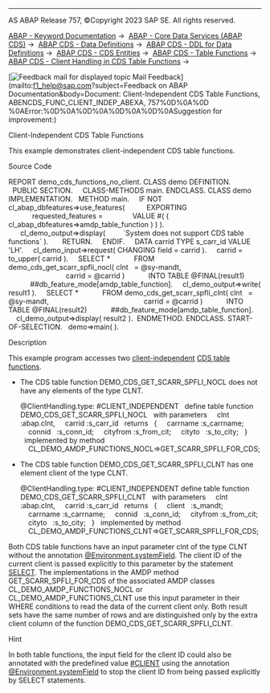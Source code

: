   

* * *

AS ABAP Release 757, ©Copyright 2023 SAP SE. All rights reserved.

[ABAP - Keyword Documentation](https://help.sap.com/doc/abapdocu_757_index_htm/7.57/en-US/abenabap.htm) →  [ABAP - Core Data Services (ABAP CDS)](https://help.sap.com/doc/abapdocu_757_index_htm/7.57/en-US/abencds.htm) →  [ABAP CDS - Data Definitions](https://help.sap.com/doc/abapdocu_757_index_htm/7.57/en-US/abencds_entities.htm) →  [ABAP CDS - DDL for Data Definitions](https://help.sap.com/doc/abapdocu_757_index_htm/7.57/en-US/abencds_f1_ddl_syntax.htm) →  [ABAP CDS - CDS Entities](https://help.sap.com/doc/abapdocu_757_index_htm/7.57/en-US/abencds_view_entity.htm) →  [ABAP CDS - Table Functions](https://help.sap.com/doc/abapdocu_757_index_htm/7.57/en-US/abencds_table_functions.htm) →  [ABAP CDS - Client Handling in CDS Table Functions](https://help.sap.com/doc/abapdocu_757_index_htm/7.57/en-US/abencds_func_client_handling.htm) → 

 [![](Mail.gif?object=Mail.gif&sap-language=EN "Feedback mail for displayed topic") Mail Feedback](mailto:f1_help@sap.com?subject=Feedback on ABAP Documentation&body=Document: Client-Independent CDS Table Functions, ABENCDS_FUNC_CLIENT_INDEP_ABEXA, 757%0D%0A%0D
%0AError:%0D%0A%0D%0A%0D%0A%0D%0ASuggestion for improvement:)

Client-Independent CDS Table Functions

This example demonstrates client-independent CDS table functions.

Source Code   

REPORT demo\_cds\_functions\_no\_client.
CLASS demo DEFINITION.
  PUBLIC SECTION.
    CLASS-METHODS main.
ENDCLASS.
CLASS demo IMPLEMENTATION.
  METHOD main.
    IF NOT cl\_abap\_dbfeatures=>use\_features(
          EXPORTING
            requested\_features =
              VALUE #( ( cl\_abap\_dbfeatures=>amdp\_table\_function ) ) ).
      cl\_demo\_output=>display(
        \`System does not support CDS table functions\` ).
      RETURN.
    ENDIF.
    DATA carrid TYPE s\_carr\_id VALUE 'LH'.
    cl\_demo\_input=>request( CHANGING field = carrid ).
    carrid = to\_upper( carrid ).
    SELECT \*
           FROM demo\_cds\_get\_scarr\_spfli\_nocl( clnt   = @sy-mandt,
                                               carrid = @carrid )
           INTO TABLE @FINAL(result1)
           ##db\_feature\_mode\[amdp\_table\_function\].
    cl\_demo\_output=>write( result1 ).
    SELECT \*
           FROM demo\_cds\_get\_scarr\_spfli\_clnt( clnt   = @sy-mandt,
                                               carrid = @carrid )
           INTO TABLE @FINAL(result2)
           ##db\_feature\_mode\[amdp\_table\_function\].
    cl\_demo\_output=>display( result2 ).  ENDMETHOD.
ENDCLASS.
START-OF-SELECTION.
  demo=>main( ).

Description   

This example program accesses two [client-independent](https://help.sap.com/doc/abapdocu_757_index_htm/7.57/en-US/abencds_func_client_handling.htm) [CDS table functions](https://help.sap.com/doc/abapdocu_757_index_htm/7.57/en-US/abencds_table_function_glosry.htm "Glossary Entry").

-   The CDS table function DEMO\_CDS\_GET\_SCARR\_SPFLI\_NOCL does not have any elements of the type CLNT.
    
    @ClientHandling.type: #CLIENT\_INDEPENDENT  
    define table function DEMO\_CDS\_GET\_SCARR\_SPFLI\_NOCL
      with parameters
        clnt   :abap.clnt,
        carrid :s\_carr\_id
      returns
      {
        carrname :s\_carrname;
        connid   :s\_conn\_id;
        cityfrom :s\_from\_cit;
        cityto   :s\_to\_city;
      }
      implemented by method
        CL\_DEMO\_AMDP\_FUNCTIONS\_NOCL=>GET\_SCARR\_SPFLI\_FOR\_CDS;
    
-   The CDS table function DEMO\_CDS\_GET\_SCARR\_SPFLI\_CLNT has one element client of the type CLNT.
    
    @ClientHandling.type: #CLIENT\_INDEPENDENT
    define table function DEMO\_CDS\_GET\_SCARR\_SPFLI\_CLNT
      with parameters
        clnt   :abap.clnt,
        carrid :s\_carr\_id
      returns
      {
        client   :s\_mandt;
        carrname :s\_carrname;
        connid   :s\_conn\_id;
        cityfrom :s\_from\_cit;
        cityto   :s\_to\_city;
      }
      implemented by method
        CL\_DEMO\_AMDP\_FUNCTIONS\_CLNT=>GET\_SCARR\_SPFLI\_FOR\_CDS;
    

Both CDS table functions have an input parameter clnt of the type CLNT without the annotation [@Environment.systemField](https://help.sap.com/doc/abapdocu_757_index_htm/7.57/en-US/abencds_f1_parameter_annotations.htm). The client ID of the current client is passed explicitly to this parameter by the statement [SELECT](https://help.sap.com/doc/abapdocu_757_index_htm/7.57/en-US/abapselect.htm). The implementations in the AMDP method GET\_SCARR\_SPFLI\_FOR\_CDS of the associated AMDP classes CL\_DEMO\_AMDP\_FUNCTIONS\_NOCL or CL\_DEMO\_AMDP\_FUNCTIONS\_CLNT use this input parameter in their WHERE conditions to read the data of the current client only. Both result sets have the same number of rows and are distinguished only by the extra client column of the function DEMO\_CDS\_GET\_SCARR\_SPFLI\_CLNT.

Hint

In both table functions, the input field for the client ID could also be annotated with the predefined value [#CLIENT](https://help.sap.com/doc/abapdocu_757_index_htm/7.57/en-US/abencds_f1_parameter_annotations.htm) using the annotation [@Environment.systemField](https://help.sap.com/doc/abapdocu_757_index_htm/7.57/en-US/abencds_f1_parameter_annotations.htm) to stop the client ID from being passed explicitly by SELECT statements.